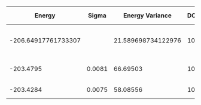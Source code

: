 | Energy              | Sigma   | Energy Variance    | DOF | Method                                                       | Data Repository |
|---------------------|---------|--------------------|-----|--------------------------------------------------------------|-----------------|
| -206.64917761733307 |         | 21.589698734122976 | 100 | DMRG (bond dimension = 1024)                                 |                 |
| -203.4795           | 0.0081  | 66.69503           | 100 | RBM (alpha = 1)                                              |                 |
| -203.4284           | 0.0075  | 58.08556           | 100 | Jastrow baseline                                             |                 |
